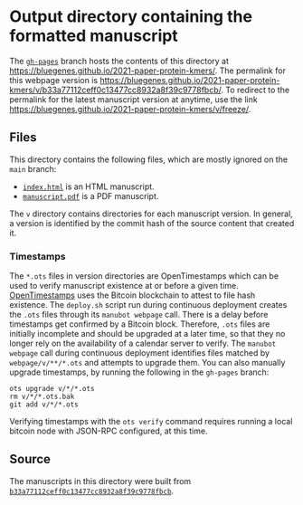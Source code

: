 # Output directory containing the formatted manuscript

The [`gh-pages`](https://github.com/bluegenes/2021-paper-protein-kmers/tree/gh-pages) branch hosts the contents of this directory at <https://bluegenes.github.io/2021-paper-protein-kmers/>.
The permalink for this webpage version is <https://bluegenes.github.io/2021-paper-protein-kmers/v/b33a77112ceff0c13477cc8932a8f39c9778fbcb/>.
To redirect to the permalink for the latest manuscript version at anytime, use the link <https://bluegenes.github.io/2021-paper-protein-kmers/v/freeze/>.

## Files

This directory contains the following files, which are mostly ignored on the `main` branch:

+ [`index.html`](index.html) is an HTML manuscript.
+ [`manuscript.pdf`](manuscript.pdf) is a PDF manuscript.

The `v` directory contains directories for each manuscript version.
In general, a version is identified by the commit hash of the source content that created it.

### Timestamps

The `*.ots` files in version directories are OpenTimestamps which can be used to verify manuscript existence at or before a given time.
[OpenTimestamps](https://opentimestamps.org/) uses the Bitcoin blockchain to attest to file hash existence.
The `deploy.sh` script run during continuous deployment creates the `.ots` files through its `manubot webpage` call.
There is a delay before timestamps get confirmed by a Bitcoin block.
Therefore, `.ots` files are initially incomplete and should be upgraded at a later time, so that they no longer rely on the availability of a calendar server to verify.
The `manubot webpage` call during continuous deployment identifies files matched by `webpage/v/**/*.ots` and attempts to upgrade them.
You can also manually upgrade timestamps, by running the following in the `gh-pages` branch:

```shell
ots upgrade v/*/*.ots
rm v/*/*.ots.bak
git add v/*/*.ots
```

Verifying timestamps with the `ots verify` command requires running a local bitcoin node with JSON-RPC configured, at this time.

## Source

The manuscripts in this directory were built from
[`b33a77112ceff0c13477cc8932a8f39c9778fbcb`](https://github.com/bluegenes/2021-paper-protein-kmers/commit/b33a77112ceff0c13477cc8932a8f39c9778fbcb).
